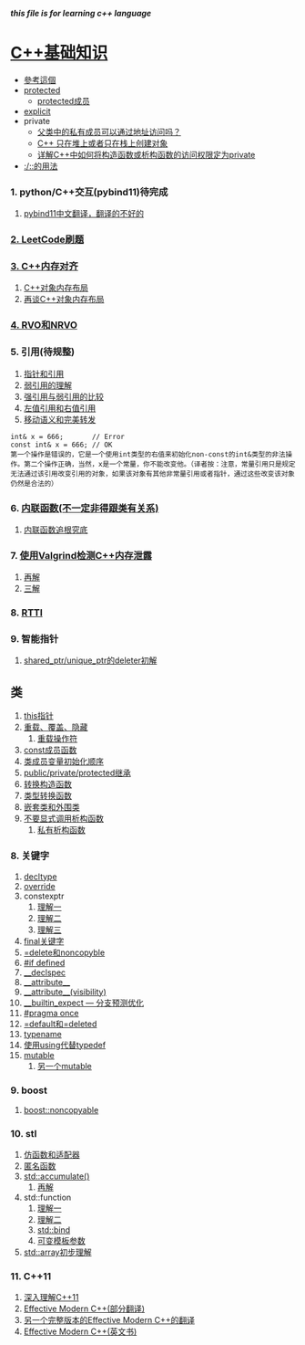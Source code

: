 ___this file is for learning c++ language___    

# [ C++基础知识](https://www.runoob.com/cplusplus/cpp-tutorial.html)  
+  [參考這個](https://github.com/huihut/interview#-cc)   
+  [protected](https://www.bookstack.cn/read/open-c-book/zh-cha)   
   +  [protected成员](https://blog.csdn.net/feiyinzilgd/article/details/6226348)   
+  [explicit](http://ttshun.com/2018/05/09/C++%E5%AD%A6%E4%B9%A0%E4%B9%8Bexplicit%E5%85%B3%E9%94%AE%E5%AD%97%E8%AF%A6%E8%A7%A3/)    
+  private  
   +  [父类中的私有成员可以通过地址访问吗？](https://blog.csdn.net/shanghx_123/article/details/89758003?utm_medium=distribute.pc_relevant.none-task-blog-baidujs-7)   
   +  [C++ 只在堆上或者只在栈上创建对象](https://segmentfault.com/a/1190000009023942)    
   +  [详解C++中如何将构造函数或析构函数的访问权限定为private](https://www.ctolib.com/topics-55958.html)   
+  [:/::的用法](http://www.360doc.com/content/13/0605/11/3373961_290615318.shtml)   

###  1.  python/C++交互(pybind11)待完成    
1.  [pybind11中文翻译，翻译的不好的](https://s0pybind110readthedocs0io.icopy.site/en/master/compiling.html#building-manually)   

###  [2.  LeetCode刷题](../../LeetcodeLearn)    

###  [3.  C++内存对齐](https://www.cnblogs.com/zhao-zongsheng/p/9099603.html)   
1.  [C++对象内存布局](https://blog.twofei.com/496/)   
2.  [再谈C++对象内存布局](https://www.cnblogs.com/findumars/p/5353535.html)   
###  [4.  RVO和NRVO](https://www.cnblogs.com/xkfz007/articles/2506022.html)   

###  5.  引用(待规整)   

1.  [指针和引用](#jump1)    
2. [ 弱引用的理解](https://www.cnblogs.com/fengc5/p/5316670.html)    
2. [ 强引用与弱引用的比较](https://blog.csdn.net/Sun960705/article/details/79099533)   
3. [ 左值引用和右值引用](https://www.cnblogs.com/KaiMing-Prince/p/9741393.html)   
4.  [移动语义和完美转发](https://codinfox.github.io/dev/2014/06/03/move-semantic-perfect-forward/)      
```
int& x = 666;       // Error
const int& x = 666; // OK
第一个操作是错误的，它是一个使用int类型的右值来初始化non-const的int&类型的非法操作。第二个操作正确，当然，x是一个常量，你不能改变他。（译者按：注意，常量引用只是规定无法通过该引用改变引用的对象，如果该对象有其他非常量引用或者指针，通过这些改变该对象仍然是合法的）
```
###  6.  [内联函数(不一定非得跟类有关系)](https://www.cnblogs.com/zsq1993/p/5978743.html)    
1.  [内联函数追根究底](https://zhuanlan.zhihu.com/p/50812510)        
###  7.  [使用Valgrind检测C++内存泄露](http://senlinzhan.github.io/page/3/)    
1.  [再解](https://phenix3443.github.io/notebook/software-engineering/debug/valgrind-practices.html)    
2.  [三解](http://sunny90.com/a/server/2014/0905/108.html)      
###  8.  [RTTI](https://www.jianshu.com/p/3b4a80adffa7)     
###  9.  智能指针     
1.  [shared_ptr/unique_ptr的deleter初解](https://blog.csdn.net/caroline_wendy/article/details/16938707)       

## 类   
1.  [this指针](https://www.cnblogs.com/Star-Lit/p/8623050.html)    
2.  [重载、覆盖、隐藏](https://www.jianshu.com/p/c5c81ad2e1ce)    
    1.  [重载操作符](https://www.cnblogs.com/ZY-Dream/p/10068993.html)    
3.  [const成员函数](https://blog.csdn.net/u011197534/article/details/78385550)    
4.  [类成员变量初始化顺序](https://blog.csdn.net/shimadear/article/details/82527442)   
5.  [public/private/protected继承](https://www.cnblogs.com/likebeta/archive/2011/10/12/2209044.html)      
6.  [转换构造函数](http://blog.guorongfei.com/2016/03/09/cppx-list-initilization/)       
7.  [类型转换函数](http://c.biancheng.net/cpp/biancheng/view/222.html)   
8.  [嵌套类和外围类](https://blog.csdn.net/u013476464/article/details/42738789)   
9.  [不要显式调用析构函数](http://www.cppblog.com/lf426/archive/2008/04/12/46909.html)    
    1.  [私有析构函数](https://www.cnblogs.com/wkfvawl/p/10620639.html)   
###  8. 关键字   
1.  [decltype](https://www.cnblogs.com/QG-whz/p/4952980.html)    
2.  [override](https://blog.csdn.net/jolin678/article/details/63695023)    
3.  constexptr
    1. [理解一]( https://www.cnblogs.com/fushi/p/7792257.html)    
    2. [理解二](https://blog.csdn.net/u012453032/article/details/79485251)    
    3. [理解三](https://www.jianshu.com/p/a809eae05ad8)    
4.  [final关键字](https://blog.csdn.net/u012333003/article/details/28696521)   
5.  [=delete和noncopyble](https://blog.csdn.net/tm8426/article/details/73472496)    
6.  [#if defined](https://blog.csdn.net/wangkeyen/article/details/50971469)   
7.  [\_\_declspec](https://blog.csdn.net/zhaoyin214/article/details/83541613)    
8.  [\_\_attribute\_\_](https://www.jianshu.com/p/e2dfccc32c80)     
9.  [\_\_attribute\_\_(visibility)](https://www.jianshu.com/p/e2dfccc32c80)    
10.  [\_\_builtin\_expect — 分支预测优化](https://www.cnblogs.com/LubinLew/p/GCC-__builtin_expect.html)    
11.  [#pragma once](https://blog.csdn.net/cv_jason/article/details/81842710)    
12.  [=default和=deleted](https://www.ibm.com/developerworks/cn/aix/library/1212_lufang_c11new/index.html)    
13.  [typename](http://feihu.me/blog/2014/the-origin-and-usage-of-typename/)    
14.  [使用using代替typedef]( https://blog.csdn.net/big_yellow_duck/article/details/52224068)   
15.  [mutable](https://blog.csdn.net/aaa123524457/article/details/80967330)    
     1. [另一个mutable](https://liam.page/2017/05/25/the-mutable-keyword-in-Cxx/)    
###  9.  boost
1.  [boost::noncopyable](https://fzheng.me/2016/11/20/cpp_noncopyable_class/)     

###  10.  stl    
1.  [仿函数和适配器](https://blog.csdn.net/coolwriter/article/details/81533226)   
2.  [匿名函数](https://www.cnblogs.com/findumars/p/8062299.html；https://blog.csdn.net/alex1997222/article/details/81154026)   
3.  [std::accumulate()](https://www.cnblogs.com/heyonggang/p/3241878.html)    
    1.  [再解](https://www.jianshu.com/p/923d11151027)      
3.  std::function
    1. [理解一](https://www.cnblogs.com/diegodu/p/6180350.html)    
    2. [理解二](https://www.cnblogs.com/ph829/p/5162179.html)    
    3. [std::bind](https://www.jianshu.com/p/621fc81a1dc1)   
    4. [可变模板参数](https://www.cnblogs.com/5iedu/p/7787302.html)   
4.  [std::array初步理解](https://blog.csdn.net/thinkerleo1997/article/details/80415059)       

###  11.  C++11
1.  [深入理解C++11](./深入理解C++11/README.md)            
2.  [Effective Modern C++(部分翻译)](https://github.com/kelthuzadx/EffectiveModernCppChinese)     
3.  [另一个完整版本的Effective Modern C++的翻译](https://blog.csdn.net/zhangyifei216/article/details/72868345)    
4.  [Effective Modern C++(英文书)](./)

